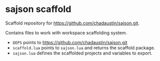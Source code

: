 # sajson scaffold

Scaffold repository for https://github.com/chadaustin/sajson.git.

Contains files to work with workspace scaffolding system.

- `DEPS` points to https://github.com/chadaustin/sajson.git
- `scaffold.lua` points to `sajson.lua` and returns the scaffold package.
- `sajson.lua` defines the scaffolded projects and variables to export.
